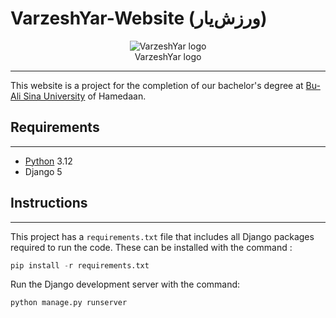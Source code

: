 # VarzeshYar-Website (ورزش‌یار)
<p align="center">
  <img src="https://github.com/mehrnaz-jiryaie/VarzeshYar-Website/assets/160396302/e7314c2f-2201-4084-a7a8-5a469697e79d" alt="VarzeshYar logo">
  <br>
  VarzeshYar logo
</p>

---
This website is a project for the completion of our bachelor's degree at [Bu-Ali Sina University](https://basu.ac.ir/en/) of Hamedaan.
## Requirements
---
- [Python](https://www.python.org/downloads/) 3.12
- Django 5
## Instructions
---
This project has a ```requirements.txt``` file that includes all Django packages required to run the code. These can be installed with the command :
``` python 
pip install -r requirements.txt
```
Run the Django development server with the command:
```python
python manage.py runserver
```

